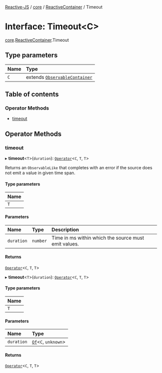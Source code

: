[Reactive-JS](../README.md) / [core](../modules/core.md) / [ReactiveContainer](../modules/core.ReactiveContainer.md) / Timeout

# Interface: Timeout<C\>

[core](../modules/core.md).[ReactiveContainer](../modules/core.ReactiveContainer.md).Timeout

## Type parameters

| Name | Type |
| :------ | :------ |
| `C` | extends [`ObservableContainer`](core.ObservableContainer.md) |

## Table of contents

### Operator Methods

- [timeout](core.ReactiveContainer.Timeout.md#timeout)

## Operator Methods

### timeout

▸ **timeout**<`T`\>(`duration`): [`Operator`](../modules/core.Container.md#operator)<`C`, `T`, `T`\>

Returns an `ObservableLike` that completes with an error if the source
does not emit a value in given time span.

#### Type parameters

| Name |
| :------ |
| `T` |

#### Parameters

| Name | Type | Description |
| :------ | :------ | :------ |
| `duration` | `number` | Time in ms within which the source must emit values. |

#### Returns

[`Operator`](../modules/core.Container.md#operator)<`C`, `T`, `T`\>

▸ **timeout**<`T`\>(`duration`): [`Operator`](../modules/core.Container.md#operator)<`C`, `T`, `T`\>

#### Type parameters

| Name |
| :------ |
| `T` |

#### Parameters

| Name | Type |
| :------ | :------ |
| `duration` | [`Of`](../modules/core.Container.md#of)<`C`, `unknown`\> |

#### Returns

[`Operator`](../modules/core.Container.md#operator)<`C`, `T`, `T`\>
